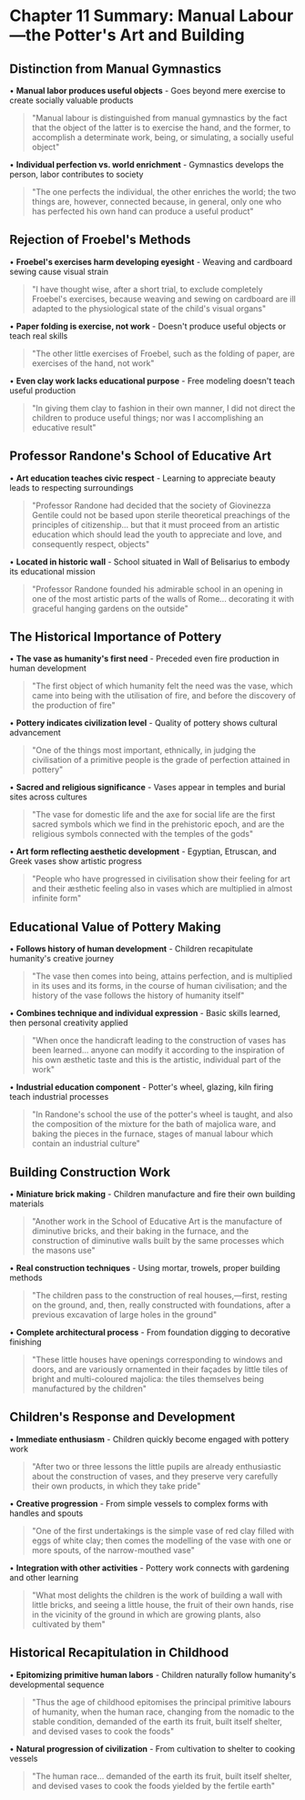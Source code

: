 # Chapter 11 Summary: Manual Labour—the Potter's Art and Building

## Distinction from Manual Gymnastics
• **Manual labor produces useful objects** - Goes beyond mere exercise to create socially valuable products
> "Manual labour is distinguished from manual gymnastics by the fact that the object of the latter is to exercise the hand, and the former, to accomplish a determinate work, being, or simulating, a socially useful object"

• **Individual perfection vs. world enrichment** - Gymnastics develops the person, labor contributes to society
> "The one perfects the individual, the other enriches the world; the two things are, however, connected because, in general, only one who has perfected his own hand can produce a useful product"

## Rejection of Froebel's Methods
• **Froebel's exercises harm developing eyesight** - Weaving and cardboard sewing cause visual strain
> "I have thought wise, after a short trial, to exclude completely Froebel's exercises, because weaving and sewing on cardboard are ill adapted to the physiological state of the child's visual organs"

• **Paper folding is exercise, not work** - Doesn't produce useful objects or teach real skills
> "The other little exercises of Froebel, such as the folding of paper, are exercises of the hand, not work"

• **Even clay work lacks educational purpose** - Free modeling doesn't teach useful production
> "In giving them clay to fashion in their own manner, I did not direct the children to produce useful things; nor was I accomplishing an educative result"

## Professor Randone's School of Educative Art
• **Art education teaches civic respect** - Learning to appreciate beauty leads to respecting surroundings
> "Professor Randone had decided that the society of Giovinezza Gentile could not be based upon sterile theoretical preachings of the principles of citizenship... but that it must proceed from an artistic education which should lead the youth to appreciate and love, and consequently respect, objects"

• **Located in historic wall** - School situated in Wall of Belisarius to embody its educational mission
> "Professor Randone founded his admirable school in an opening in one of the most artistic parts of the walls of Rome... decorating it with graceful hanging gardens on the outside"

## The Historical Importance of Pottery
• **The vase as humanity's first need** - Preceded even fire production in human development
> "The first object of which humanity felt the need was the vase, which came into being with the utilisation of fire, and before the discovery of the production of fire"

• **Pottery indicates civilization level** - Quality of pottery shows cultural advancement
> "One of the things most important, ethnically, in judging the civilisation of a primitive people is the grade of perfection attained in pottery"

• **Sacred and religious significance** - Vases appear in temples and burial sites across cultures
> "The vase for domestic life and the axe for social life are the first sacred symbols which we find in the prehistoric epoch, and are the religious symbols connected with the temples of the gods"

• **Art form reflecting aesthetic development** - Egyptian, Etruscan, and Greek vases show artistic progress
> "People who have progressed in civilisation show their feeling for art and their æsthetic feeling also in vases which are multiplied in almost infinite form"

## Educational Value of Pottery Making
• **Follows history of human development** - Children recapitulate humanity's creative journey
> "The vase then comes into being, attains perfection, and is multiplied in its uses and its forms, in the course of human civilisation; and the history of the vase follows the history of humanity itself"

• **Combines technique and individual expression** - Basic skills learned, then personal creativity applied
> "When once the handicraft leading to the construction of vases has been learned... anyone can modify it according to the inspiration of his own æsthetic taste and this is the artistic, individual part of the work"

• **Industrial education component** - Potter's wheel, glazing, kiln firing teach industrial processes
> "In Randone's school the use of the potter's wheel is taught, and also the composition of the mixture for the bath of majolica ware, and baking the pieces in the furnace, stages of manual labour which contain an industrial culture"

## Building Construction Work
• **Miniature brick making** - Children manufacture and fire their own building materials
> "Another work in the School of Educative Art is the manufacture of diminutive bricks, and their baking in the furnace, and the construction of diminutive walls built by the same processes which the masons use"

• **Real construction techniques** - Using mortar, trowels, proper building methods
> "The children pass to the construction of real houses,—first, resting on the ground, and, then, really constructed with foundations, after a previous excavation of large holes in the ground"

• **Complete architectural process** - From foundation digging to decorative finishing
> "These little houses have openings corresponding to windows and doors, and are variously ornamented in their façades by little tiles of bright and multi-coloured majolica: the tiles themselves being manufactured by the children"

## Children's Response and Development
• **Immediate enthusiasm** - Children quickly become engaged with pottery work
> "After two or three lessons the little pupils are already enthusiastic about the construction of vases, and they preserve very carefully their own products, in which they take pride"

• **Creative progression** - From simple vessels to complex forms with handles and spouts
> "One of the first undertakings is the simple vase of red clay filled with eggs of white clay; then comes the modelling of the vase with one or more spouts, of the narrow-mouthed vase"

• **Integration with other activities** - Pottery work connects with gardening and other learning
> "What most delights the children is the work of building a wall with little bricks, and seeing a little house, the fruit of their own hands, rise in the vicinity of the ground in which are growing plants, also cultivated by them"

## Historical Recapitulation in Childhood
• **Epitomizing primitive human labors** - Children naturally follow humanity's developmental sequence
> "Thus the age of childhood epitomises the principal primitive labours of humanity, when the human race, changing from the nomadic to the stable condition, demanded of the earth its fruit, built itself shelter, and devised vases to cook the foods"

• **Natural progression of civilization** - From cultivation to shelter to cooking vessels
> "The human race... demanded of the earth its fruit, built itself shelter, and devised vases to cook the foods yielded by the fertile earth"